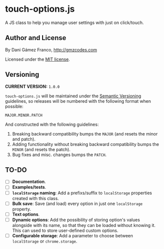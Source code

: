 touch-options.js
================

A JS class to help you manage user settings with just on click/touch.





Author and License
-------------------

By Dani Gámez Franco, http://gmzcodes.com

Licensed under the [MIT license](http://opensource.org/licenses/MIT).





Versioning
----------

**CURRENT VERSION:** `1.0.0`

`touch-options.js` will be maintained under the [Semantic Versioning](http://semver.org) guidelines, so releases will be numbered with the following format when possible:

`MAJOR.MINOR.PATCH`

And constructed with the following guidelines:

1. Breaking backward compatibility bumps the `MAJOR` (and resets the minor and patch).
2. Adding functionality without breaking backward compatibility bumps the `MINOR` (and resets the patch).
3. Bug fixes and misc. changes bumps the `PATCH`.





TO-DO
-----
 - [ ] **Documentation**.
 - [ ] **Examples/tests**.
 - [ ] **`localStorage` naming**: Add a prefixs/suffix to `localStorage` properties created with this class.
 - [ ] **Bulk save**: Save (and load) every option in just one `localStorage` property.
 - [ ] **Text options**.
 - [ ] **Dynamic options**: Add the possibility of storing option's values alongside with its name, so that they can be loaded without knowing it. This can used to store user-defined custom options.
 - [ ] **Configurable storage**: Add a parameter to choose between `localStorage` or `chrome.storage`.
